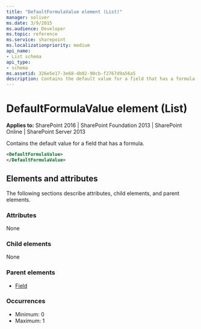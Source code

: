 ```yaml
---
title: "DefaultFormulaValue element (List)"
manager: soliver
ms.date: 3/9/2015
ms.audience: Developer
ms.topic: reference
ms.service: sharepoint
ms.localizationpriority: medium
api_name:
- List schema
api_type:
- schema
ms.assetid: 326e5e17-3e68-4b02-90cb-f2767d9a56a5
description: Contains the default value for a field that has a formula.
---
```


# DefaultFormulaValue element (List)

**Applies to:** SharePoint 2016 | SharePoint Foundation 2013 | SharePoint Online | SharePoint Server 2013
  
Contains the default value for a field that has a formula. 
  
```XML
<DefaultFormulaValue>
</DefaultFormulaValue>
```

## Elements and attributes

The following sections describe attributes, child elements, and parent elements.

### Attributes

None
   
### Child elements

None
   
### Parent elements

- [Field](field-element-list.md)
   
### Occurrences

- Minimum: 0
- Maximum: 1
   
<br/> 
